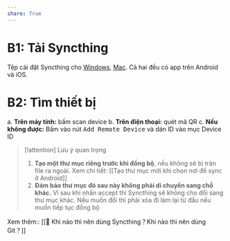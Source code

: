 ```yaml
---
share: True
---
```

# B1: Tải Syncthing
Tệp cài đặt Syncthing cho [Windows](https://github.com/canton7/SyncTrayzor/releases/download/v1.1.29/SyncTrayzorSetup-x64.exe), [Mac](https://github.com/syncthing/syncthing-macos/releases/download/v1.21.0-1/Syncthing-1.21.0-1.dmg). Cả hai đều có app trên Android và iOS. 

# B2: Tìm thiết bị
a. **Trên máy tính:** bấm scan device
b. **Trên điện thoại:** quét mã QR
c. **Nếu không được:** Bấm vào nút <kbd>Add Remote Device</kbd> và dán ID vào mục Device ID

> [!attention] Lưu ý quan trọng
>1. **Tạo một thư mục riêng trước khi đồng bộ**, nếu không sẽ bị tràn file ra ngoài. Xem chi tiết: [[Tạo thư mục mới khi chọn nơi để sync ở Android]] 
>2. **Đảm bảo thư mục đó sau này không phải di chuyển sang chỗ khác.** Vì sau khi nhấn accept thì Syncthing sẽ không cho đổi sang thư mục khác. Nếu muốn đổi thì phải xóa đi làm lại từ đầu nếu muốn tiếp tục đồng bộ

Xem thêm:: [[📖 Khi nào thì nên dùng Syncthing？Khi nào thì nên dùng Git？]]
